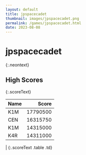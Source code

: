 ```yaml
---
layout: default
title: jpspacecadet
thumbnail: images/jpspacecadet.png
permalink: /games/jpspacecadet.html
date: 2023-08-08
---
```


# jpspacecadet 
{:.neontext}

## High Scores 
{:.scoreText}

| Name | Score | 
| :---- | ----: | 
| K1M | 17790500 | 
| CEN | 16315750 | 
| K1M | 14315000 | 
| K4R | 14311000 | 
| 
{:.scoreText .table .td}